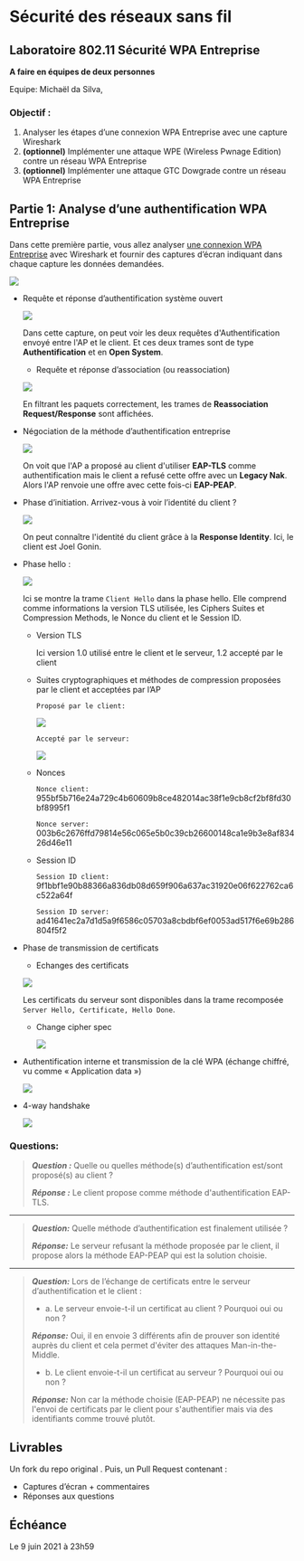 # Sécurité des réseaux sans fil

## Laboratoire 802.11 Sécurité WPA Entreprise

__A faire en équipes de deux personnes__

Equipe: Michaël da Silva, 

### Objectif :

1.	Analyser les étapes d’une connexion WPA Entreprise avec une capture Wireshark
2.	__(optionnel)__ Implémenter une attaque WPE (Wireless Pwnage Edition) contre un réseau WPA Entreprise
1.  __(optionnel)__ Implémenter une attaque GTC Dowgrade contre un réseau WPA Entreprise


## Partie 1: Analyse d’une authentification WPA Entreprise

Dans cette première partie, vous allez analyser [une connexion WPA Entreprise](files/auth.pcap) avec Wireshark et fournir des captures d’écran indiquant dans chaque capture les données demandées.

![](auth_WPA_entreprise.PNG)

- Requête et réponse d’authentification système ouvert

  ![](img/open_sys.PNG)

  Dans cette capture, on peut voir les deux requêtes d'Authentification envoyé entre l'AP et le client. Et ces deux trames sont de type **Authentification** et en **Open System**.

  

  - Requête et réponse d’association (ou reassociation)

  ![](img/request_response_assoc.PNG)

  En filtrant les paquets correctement, les trames de **Reassociation Request/Response** sont affichées.

- Négociation de la méthode d’authentification entreprise

  ![](img/negociation_auth.PNG)

  On voit que l'AP a proposé au client d'utiliser **EAP-TLS** comme authentification mais le client a refusé cette offre avec un **Legacy Nak**. Alors l'AP renvoie une offre avec cette fois-ci **EAP-PEAP**.

- Phase d’initiation. Arrivez-vous à voir l’identité du client ?

  ![](img/identity.PNG)

  On peut connaître l'identité du client grâce à la **Response Identity**. Ici, le client est Joel Gonin.

- Phase hello :

  ![](img/client_hello.PNG)

  Ici se montre la trame `Client Hello` dans la phase hello. Elle comprend comme informations la version TLS utilisée, les Ciphers Suites et Compression Methods, le Nonce du client et le Session ID.  

  - Version TLS 

    Ici version 1.0 utilisé entre le client et le serveur, 1.2 accepté par le client

  - Suites cryptographiques et méthodes de compression proposées par le client et acceptées par l’AP

    `Proposé par le client:`

    ![](img/client_cipher_compression.PNG)

    `Accepté par le serveur:`

    ![](img/server_cipher_compression.PNG)

  - Nonces

    `Nonce client:` 955bf5b716e24a729c4b60609b8ce482014ac38f1e9cb8cf2bf8fd30bf8995f1

    `Nonce server:`  003b6c2676ffd79814e56c065e5b0c39cb26600148ca1e9b3e8af83426d46e11

  - Session ID

    `Session ID client:` 9f1bbf1e90b88366a836db08d659f906a637ac31920e06f622762ca6c522a64f

    `Session ID server:` ad41641ec2a7d1d5a9f6586c05703a8cbdbf6ef0053ad517f6e69b286804f5f2

- Phase de transmission de certificats

    - Echanges des certificats

    ![](img/server_certificates.PNG)

    Les certificats du serveur sont disponibles dans la trame recomposée `Server Hello, Certificate, Hello Done`.

  - Change cipher spec

    ![](img/change_cipher_spec.PNG)

- Authentification interne et transmission de la clé WPA (échange chiffré, vu comme « Application data »)

  ![](img/application_data.PNG)

- 4-way handshake

  ![](img/handshake.PNG)

### Questions:

> **_Question :_** Quelle ou quelles méthode(s) d’authentification est/sont proposé(s) au client ?
> 
> **_Réponse :_** Le client propose comme méthode d'authentification EAP-TLS.

---

> **_Question:_** Quelle méthode d’authentification est finalement utilisée ?
> 
> **_Réponse:_** Le serveur refusant la méthode proposée par le client, il propose alors la méthode EAP-PEAP qui est la solution choisie.

---

> **_Question:_** Lors de l’échange de certificats entre le serveur d’authentification et le client :
>
> - a. Le serveur envoie-t-il un certificat au client ? Pourquoi oui ou non ?
>
> **_Réponse:_** Oui, il en envoie 3 différents afin de prouver son identité auprès du client et cela permet d'éviter des attaques Man-in-the-Middle.
>
> - b. Le client envoie-t-il un certificat au serveur ? Pourquoi oui ou non ?
>
> **_Réponse:_** Non car la méthode choisie (EAP-PEAP) ne nécessite pas l'envoi de certificats par le client pour s'authentifier mais via des identifiants comme trouvé plutôt.


## Livrables

Un fork du repo original . Puis, un Pull Request contenant :

-	Captures d’écran + commentaires
-	Réponses aux questions

## Échéance

Le 9 juin 2021 à 23h59